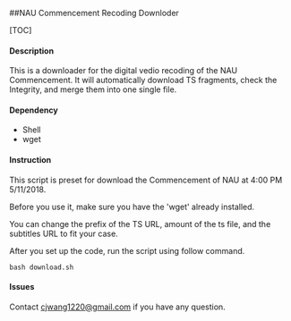 ##NAU Commencement Recoding Downloder

[TOC]

#### Description

This is a downloader for the digital vedio recoding of the NAU Commencement. It will automatically download TS fragments, check the Integrity, and merge them into one single file.

#### Dependency
 - Shell
 - wget

#### Instruction
This script is preset for download the Commencement of NAU at 4:00 PM 5/11/2018.

Before you use it, make sure you have the 'wget' already installed.

You can change the prefix of the TS URL, amount of the ts file, and the subtitles URL to fit your case.

After you set up the code, run the script using follow command.

    bash download.sh

#### Issues

Contact cjwang1220@gmail.com if you have any question.